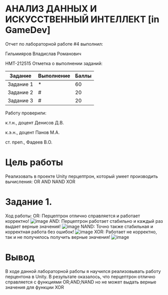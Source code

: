 # АНАЛИЗ ДАННЫХ И ИСКУССТВЕННЫЙ ИНТЕЛЛЕКТ [in GameDev]

Отчет по лабораторной работе #4 выполнил:

Гильмияров Владислав Романович

НМТ-212515 Отметка о выполнении заданий:

| Задание | Выполнение | Баллы |
| ------ | ------ | ------ |
| Задание 1 | * | 60 |
| Задание 2 | # | 20 |
| Задание 3 | # | 20 |


Работу проверили:

к.т.н., доцент Денисов Д.В.

к.э.н., доцент Панов М.А.

ст. преп., Фадеев В.О.

# Цель работы
Реализовать в проекте Unity перцептрон, который умеет производить вычисления:
OR
AND
NAND
XOR

# Задание 1.

Ход работы:
OR: Перцептрон отлично справляется и работает корректно!
![image](https://user-images.githubusercontent.com/114394198/204335048-5337c840-6250-4437-9c8b-eef044250c7d.png)
AND: Перцептрон работает стабильно и каждый раз выдает верные значения!
![image](https://user-images.githubusercontent.com/114394198/204341607-53464821-f84f-4849-bcb9-8797f6fe4712.png)
NAND: Точно также стабильная и корректная работа без ошибок!
![image](https://user-images.githubusercontent.com/114394198/204343721-9d3e9531-4ea2-4549-817b-bc5dfcc80073.png)
XOR: Работает не корректно, так и не получилось получить верные значения!
![image](https://user-images.githubusercontent.com/114394198/204344585-bfc4e25a-6bda-4957-8b52-23fd89f5edb1.png)

# Вывод
В ходе данной лабораторной работы я научился реализовывать работу перцентона в Unity.
В результате оказалось, что перцептрон отлично справляется с функциями OR;AND;NAND но не может выдать верные значения для функции XOR
